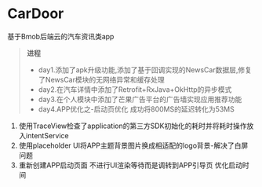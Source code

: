 # CarDoor
基于Bmob后端云的汽车资讯类app
> **进程**
> - day1.添加了apk升级功能,添加了基于回调实现的NewsCar数据层,修复了NewsCar模块的无网络异常和缓存处理
> - day2.在汽车详情中添加了Retrofit+RxJava+OkHttp的异步模式
> - day3.在个人模块中添加了芒果广告平台的广告墙实现应用推荐功能
> - day4.APP优化之-启动页优化  成功将800MS的延迟转化为53MS
 1. 使用TraceView检查了application的第三方SDK初始化的耗时并将耗时操作放入intentService
 2. 使用placeholder UI将APP主题背景图片换成相适配的logo背景-解决了白屏问题
 3. 重新创建APP启动页面 不进行UI渲染等待而是调转到APP引导页 优化启动时间

